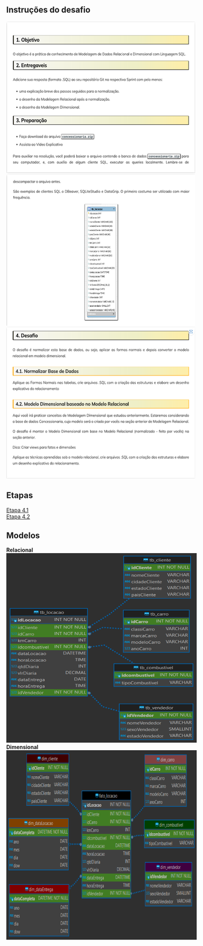 ## Instruções do desafio
<img src="./instructions/1.png" alt="picture" width="500" height="400"> <img src="./instructions/2.png" alt="picture" width="500" height="400">
<img src="./instructions/3.png" alt="picture" width="500" height="400">  

## Etapas  
[Etapa 4.1](./etapa-4.1)  
[Etapa 4.2](./etapa-4.2)  

## Modelos  
**Relacional**  
<img src="./etapa-4.1/modelo-relacional.png" alt="picture" width="600" height="500">  
**Dimensional**  
<img src="./etapa-4.2/modelo-dimensional.png" alt="picture" width="600" height="500">
